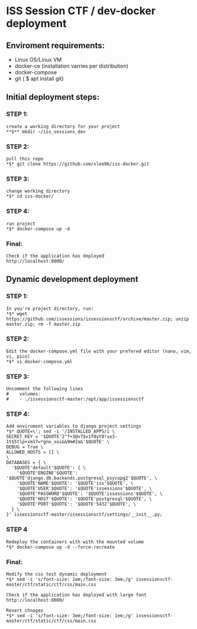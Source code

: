 # ISS Session CTF / dev-docker deployment

## Enviroment requirements:
  - Linux OS/Linux VM
  - docker-ce (installation varries per distribution)
  - docker-compose  
  - git ( $ apt install git) 

## Initial deployment steps:
  ### STEP 1: 
    create a working directory for your project
    **$** mkdir ~/iss_sessions_dev

  ### STEP 2:
    pull this repo
    *$* git clone https://github.com/slee96/iss-docker.git

  ### STEP 3:
    change working directory
    *$* cd iss-docker/

  ### STEP 4:
    run project 
    *$* docker-compose up -d

  ### Final:
    Check if the application has deployed
    http://localhost:8000/

## Dynamic development deployment
  ### STEP 1:
    In you're project directory, run: 
    *$* wget https://github.com/issessions/issessionsctf/archive/master.zip; unzip master.zip; rm -f master.zip

  ### STEP 2:
    Edit the docker-compose.yml file with your prefered editor (nano, vim, vi, pico)
    *$* vi docker-compose.yml

  ### STEP 3:
    Uncomment the following lines
    #    volumes:
    #    - ./issessionsctf-master:/opt/app/issessionsctf

  ### STEP 4:
    Add enviroment variables to django project settings
    *$* QUOTE=\'; sed -i '/INSTALLED_APPS/i \
    SECRET_KEY = '$QUOTE'2^f+3@v7$v1f8yt0!se3-1t$5tlp+xm17=*gno_xoi&&9m#2a&'$QUOTE' \
    DEBUG = True \
    ALLOWED_HOSTS = [] \
    \
    DATABASES = { \
      '$QUOTE'default'$QUOTE': { \
        '$QUOTE'ENGINE'$QUOTE': '$QUOTE'django.db.backends.postgresql_psycopg2'$QUOTE', \
        '$QUOTE'NAME'$QUOTE': '$QUOTE'iss'$QUOTE', \
        '$QUOTE'USER'$QUOTE': '$QUOTE'issessions'$QUOTE', \
        '$QUOTE'PASSWORD'$QUOTE': '$QUOTE'issessions'$QUOTE', \
        '$QUOTE'HOST'$QUOTE': '$QUOTE'postgresql'$QUOTE', \
        '$QUOTE'PORT'$QUOTE': '$QUOTE'5432'$QUOTE', \
      } \
    }' issessionsctf-master/issessionsctf/settings/__init__.py;

  ### STEP 4
    Redeploy the containers with with the mounted volume
    *$* docker-compose up -d --force-recreate

  ### Final:
    Modify the css test dynamic deployment  
    *$* sed -i 's/font-size: 1em;/font-size: 3em;/g' issessionsctf-master/ctf/static/ctf/css/main.css 

    Check if the application has deployed with large font
    http://localhost:8000/

    Revert chnages
    *$* sed -i 's/font-size: 3em;/font-size: 1em;/g' issessionsctf-master/ctf/static/ctf/css/main.css
